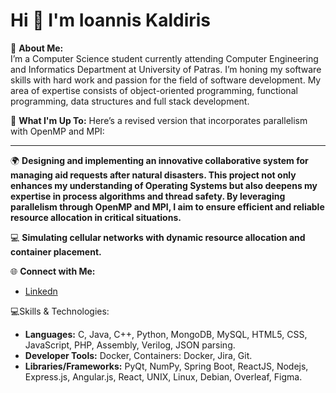 # Hi 👋 I'm Ioannis Kaldiris

💫 **About Me:**  
I’m a Computer Science student currently attending Computer Engineering and Informatics Department at University of Patras. I’m honing my software skills with hard work and passion for the field of software development. My area of expertise consists of object-oriented programming, functional programming, data structures and full stack development.

🚀 **What I'm Up To:**  Here’s a revised version that incorporates parallelism with OpenMP and MPI:

---

🌍 **Designing and implementing an innovative collaborative system for managing aid requests after natural disasters. This project not only enhances my understanding of Operating Systems but also deepens my expertise in process algorithms and thread safety. By leveraging parallelism through OpenMP and MPI, I aim to ensure efficient and reliable resource allocation in critical situations.**


💻 **Simulating cellular networks with dynamic resource allocation and container placement.**


🌐 **Connect with Me:**  
- [Linkedn](https://www.linkedin.com/in/ioannis-kaldiris-9b461227a/)


💻Skills & Technologies:
- **Languages:** C, Java, C++, Python, MongoDB, MySQL, HTML5, CSS, JavaScript, PHP, Assembly, Verilog, JSON parsing. 
- **Developer Tools:** Docker, Containers: Docker, Jira, Git.
- **Libraries/Frameworks:** PyQt, NumPy, Spring Boot, ReactJS,  Nodejs, Express.js, Angular.js, React, UNIX, Linux, Debian, Overleaf, Figma.
